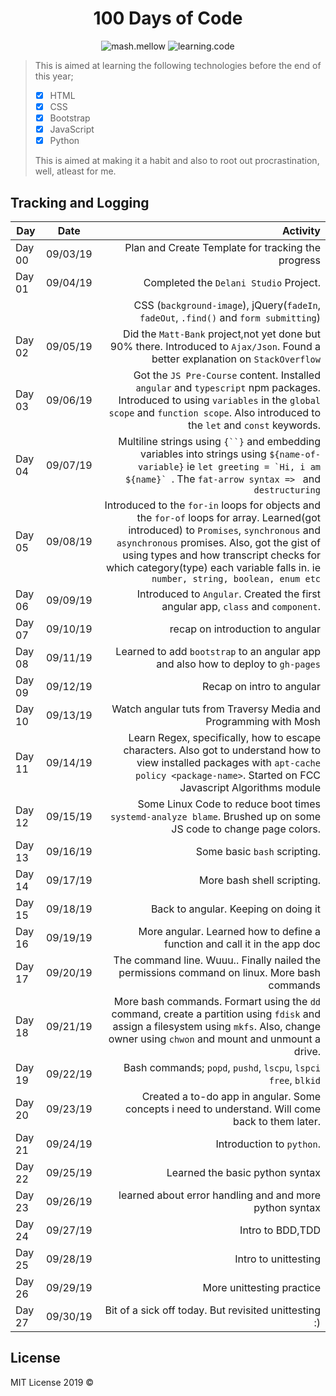<div id="heading" align="center">

# **100 Days of Code**

</div>

<div id="badges" align="center">

![mash.mellow](https://img.shields.io/badge/%3C%2F%3E%20with%20%E2%99%A5%20by-mash.mellow-%23e30000.svg) ![learning.code](https://img.shields.io/badge/100_days-code-success.svg)


</div>

>This is aimed at learning the following technologies before the end of this year;
>
> - [x] HTML
> - [x] CSS
> - [x] Bootstrap
> - [x] JavaScript
> - [x] Python
>
>This is aimed at making it a habit and also to root out procrastination, well, atleast for me.

## Tracking and Logging

| Day         | Date          | Activity          |
| ----------- | :-----------: | ---------------: |
| Day 00 | 09/03/19 | Plan and Create Template for tracking the progress|
| Day 01      | 09/04/19      | Completed the ``Delani Studio`` Project.    |
|             |               |CSS (``background-image``), jQuery(``fadeIn``, ``fadeOut``, ``.find()`` and ``form submitting``)     |
| Day 02 | 09/05/19 | Did the ``Matt-Bank`` project,not yet done but 90% there. Introduced to ``Ajax/Json``. Found a better explanation on ``StackOverflow`` |
| Day 03  | 09/06/19  | Got the ``JS Pre-Course`` content. Installed ``angular`` and ``typescript`` npm packages. Introduced to using `variables` in the `global scope` and `function scope`. Also introduced to the ``let`` and ``const`` keywords. |
| Day 04  | 09/07/19 |  Multiline strings using ` {``} ` and embedding variables into strings using ``${name-of-variable}`` ie ``let greeting = `Hi, i am ${name}` ``. The ``fat-arrow syntax => `` and ``destructuring`` |
| Day 05  | 09/08/19  | Introduced to the ``for-in`` loops for objects and the ``for-of`` loops for array. Learned(got introduced) to ``Promises``, ``synchronous`` and ``asynchronous`` promises. Also, got the gist of using types and how transcript checks for which category(type) each variable falls in. ie ``number, string, boolean, enum etc``|
| Day 06  | 09/09/19  | Introduced to `Angular`. Created the first angular app, `class` and `component`. |
| Day 07  | 09/10/19  | recap on introduction to angular  |
| Day 08  | 09/11/19  | Learned to add `bootstrap` to an angular app and also how to deploy to `gh-pages` |
| Day 09  | 09/12/19  | Recap on intro to angular |
| Day 10  | 09/13/19  | Watch angular tuts from Traversy Media and Programming with Mosh |
|	Day 11	| 09/14/19	| Learn Regex, specifically, how to escape characters. Also got to understand how to view installed packages with `apt-cache policy <package-name>`. Started on FCC Javascript Algorithms module	|
| Day 12  | 09/15/19  | Some Linux Code to reduce boot times `systemd-analyze blame`. Brushed up on some JS code to change page colors. |
| Day 13  | 09/16/19  | Some basic `bash` scripting.  |
| Day 14  | 09/17/19  | More bash shell scripting. |
|	Day 15	| 09/18/19	| Back to  angular. Keeping on doing it	|
|	Day 16	| 09/19/19	| More angular. Learned how to define a function and call it in the app doc |
| Day 17	| 09/20/19	| The command line. Wuuu.. Finally nailed the permissions command on linux. More bash commands	|
|	Day 18	| 09/21/19	| More bash commands. Formart using the `dd` command, create a partition using `fdisk` and assign a filesystem using `mkfs`. Also, change owner using `chwon` and mount and unmount a drive. 	|
|	Day 19	|	09/22/19	| Bash commands; `popd`, `pushd`, `lscpu`, `lspci` `free`, `blkid`	|
|	Day 20 	| 09/23/19	| Created a to-do app in angular. Some concepts i need to understand. Will come back to them later. |
| Day 21  | 09/24/19  | Introduction to `python`. |
| Day 22  | 09/25/19  | Learned the basic python syntax |
| Day 23  | 09/26/19  | learned about error handling and and more python syntax |
| Day 24  | 09/27/19  | Intro to BDD,TDD  |
| Day 25	| 09/28/19	| Intro to unittesting |
| Day 26	| 09/29/19	| More unittesting practice	|
| Day 27	| 09/30/19	| Bit of a sick off today. But revisited unittesting :)	|

## License
MIT License 2019 ©